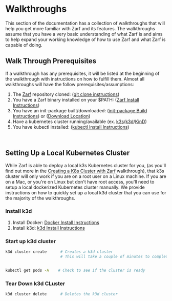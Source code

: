 # Walkthroughs

This section of the documentation has a collection of walkthroughs that will help you get more familiar with Zarf and its features. The walkthroughs assume that you have a very basic understanding of what Zarf is and aims to help expand your working knowledge of how to use Zarf and what Zarf is capable of doing.



## Walk Through Prerequisites
<!-- TODO: Should we add `kubectl` as a pre req? -->
If a walkthrough has any prerequisites, it will be listed at the beginning of the walkthrough with instructions on how to fulfill them.
Almost all walkthroughs will have the follow prerequisites/assumptions:
1. The [Zarf](https://github.com/defenseunicorns/zarf) repository cloned: ([git clone instructions](https://docs.github.com/en/repositories/creating-and-managing-repositories/cloning-a-repository))
1. You have a Zarf binary installed on your $PATH: ([Zarf Install Instructions](../3-getting-started.md#installing-zarf))
1. You have an init-package built/downloaded: ([init-package Build Instructions](./0-using-zarf-package-create.md)) or ([Download Location](https://github.com/defenseunicorns/zarf/releases))
1. Have a kubernetes cluster running/available (ex. [k3s](https://k3s.io/)/[k3d](https://k3d.io/v5.4.1/)/[KinD](https://kind.sigs.k8s.io/docs/user/quick-start#installation))
1. You have kubectl installed: ([kubectl Install Instructions](https://kubernetes.io/docs/tasks/tools/#kubectl))

<br />

## Setting Up a Local Kubernetes Cluster
While Zarf is able to deploy a local k3s Kubernetes cluster for you, (as you'll find out more in the [Creating a K8s Cluster with Zarf](./4-creating-a-k8s-cluster-with-zarf.md) walkthrough), that k3s cluster will only work if you are on a root user on a Linux machine. If you are on a Mac, or you're on Linux but don't have root access, you'll need to setup a local dockerized Kubernetes cluster manually. We provide instructions on how to quickly set up a local k3d cluster that you can use for the majority of the walkthroughs.


### Install k3d
1. Install Docker: [Docker Install Instructions](https://docs.docker.com/get-docker/)
2. Install k3d: [k3d Install Instructions](https://k3d.io/#installation)


### Start up k3d cluster

```bash
k3d cluster create      # Creates a k3d cluster
                        # This will take a couple of minutes to complete


kubectl get pods -A    # Check to see if the cluster is ready
```

### Tear Down k3d CLuster

```bash
k3d cluster delete      # Deletes the k3d cluster
```
